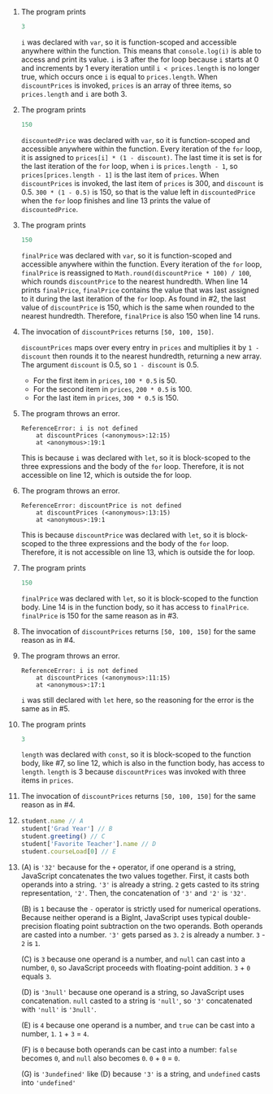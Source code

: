 1. The program prints

   ```js
   3
   ```

   `i` was declared with `var`, so it is function-scoped and accessible anywhere within the function. This means that `console.log(i)` is able to access and print its value. `i` is 3 after the for loop because `i` starts at 0 and increments by 1 every iteration until `i < prices.length` is no longer true, which occurs once `i` is equal to `prices.length`. When `discountPrices` is invoked, `prices` is an array of three items, so `prices.length` and `i` are both 3.

2. The program prints

   ```js
   150
   ```

   `discountedPrice` was declared with `var`, so it is function-scoped and accessible anywhere within the function. Every iteration of the `for` loop, it is assigned to `prices[i] * (1 - discount)`. The last time it is set is for the last iteration of the `for` loop, when `i` is `prices.length - 1`, so `prices[prices.length - 1]` is the last item of `prices`. When `discountPrices` is invoked, the last item of `prices` is 300, and `discount` is 0.5. `300 * (1 - 0.5)` is 150, so that is the value left in `discountedPrice` when the `for` loop finishes and line 13 prints the value of `discountedPrice`.

3. The program prints

   ```js
   150
   ```

   `finalPrice` was declared with `var`, so it is function-scoped and accessible anywhere within the function. Every iteration of the `for` loop, `finalPrice` is reassigned to `Math.round(discountPrice * 100) / 100`, which rounds `discountPrice` to the nearest hundredth. When line 14 prints `finalPrice`, `finalPrice` contains the value that was last assigned to it during the last iteration of the `for` loop. As found in #2, the last value of `discountPrice` is 150, which is the same when rounded to the nearest hundredth. Therefore, `finalPrice` is also 150 when line 14 runs.

4. The invocation of `discountPrices` returns `[50, 100, 150]`.

   `discountPrices` maps over every entry in `prices` and multiplies it by `1 - discount` then rounds it to the nearest hundredth, returning a new array. The argument `discount` is 0.5, so `1 - discount` is 0.5.

   - For the first item in `prices`, `100 * 0.5` is 50.
   - For the second item in `prices`, `200 * 0.5` is 100.
   - For the last item in `prices`, `300 * 0.5` is 150.

5. The program throws an error.

   ```
   ReferenceError: i is not defined
       at discountPrices (<anonymous>:12:15)
       at <anonymous>:19:1
   ```

   This is because `i` was declared with `let`, so it is block-scoped to the three expressions and the body of the `for` loop. Therefore, it is not accessible on line 12, which is outside the for loop.

6. The program throws an error.

   ```
   ReferenceError: discountPrice is not defined
       at discountPrices (<anonymous>:13:15)
       at <anonymous>:19:1
   ```

   This is because `discountPrice` was declared with `let`, so it is block-scoped to the three expressions and the body of the `for` loop. Therefore, it is not accessible on line 13, which is outside the for loop.

7. The program prints

   ```js
   150
   ```

   `finalPrice` was declared with `let`, so it is block-scoped to the function body. Line 14 is in the function body, so it has access to `finalPrice`. `finalPrice` is 150 for the same reason as in #3.

8. The invocation of `discountPrices` returns `[50, 100, 150]` for the same reason as in #4.

9. The program throws an error.

   ```
   ReferenceError: i is not defined
       at discountPrices (<anonymous>:11:15)
       at <anonymous>:17:1
   ```

   `i` was still declared with `let` here, so the reasoning for the error is the same as in #5.

10. The program prints

    ```js
    3
    ```

    `length` was declared with `const`, so it is block-scoped to the function body, like #7, so line 12, which is also in the function body, has access to `length`. `length` is 3 because `discountPrices` was invoked with three items in `prices`.

11. The invocation of `discountPrices` returns `[50, 100, 150]` for the same reason as in #4.

12. ```js
    student.name // A
    student['Grad Year'] // B
    student.greeting() // C
    student['Favorite Teacher'].name // D
    student.courseLoad[0] // E
    ```

13. (A) is `'32'` because for the `+` operator, if one operand is a string, JavaScript concatenates the two values together. First, it casts both operands into a string. `'3'` is already a string. `2` gets casted to its string representation, `'2'`. Then, the concatenation of `'3'` and `'2'` is `'32'`.

    (B) is `1` because the `-` operator is strictly used for numerical operations. Because neither operand is a BigInt, JavaScript uses typical double-precision floating point subtraction on the two operands. Both operands are casted into a number. `'3'` gets parsed as `3`. `2` is already a number. `3` - `2` is `1`.

    (C) is `3` because one operand is a number, and `null` can cast into a number, `0`, so JavaScript proceeds with floating-point addition. `3` + `0` equals `3`.

    (D) is `'3null'` because one operand is a string, so JavaScript uses concatenation. `null` casted to a string is `'null'`, so `'3'` concatenated with `'null'` is `'3null'`.

    (E) is `4` because one operand is a number, and `true` can be cast into a number, `1`. `1` + `3` = `4`.

    (F) is `0` because both operands can be cast into a number: `false` becomes `0`, and `null` also becomes `0`. `0` + `0` = `0`.

    (G) is `'3undefined'` like (D) because `'3'` is a string, and `undefined` casts into `'undefined'`
